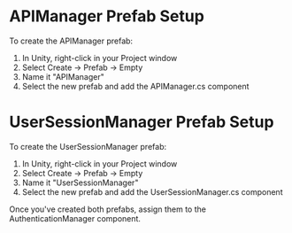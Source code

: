 # APIManager Prefab Setup

To create the APIManager prefab:

1. In Unity, right-click in your Project window
2. Select Create -> Prefab -> Empty
3. Name it "APIManager"
4. Select the new prefab and add the APIManager.cs component

# UserSessionManager Prefab Setup

To create the UserSessionManager prefab:

1. In Unity, right-click in your Project window
2. Select Create -> Prefab -> Empty
3. Name it "UserSessionManager"
4. Select the new prefab and add the UserSessionManager.cs component

Once you've created both prefabs, assign them to the AuthenticationManager component.
